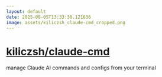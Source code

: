 ```yaml
---
layout: default
date: 2025-08-05T13:33:30.121636
image: assets/kiliczsh_claude-cmd_cropped.png
---
```


# [kiliczsh/claude-cmd](https://github.com/kiliczsh/claude-cmd)

manage Claude AI commands and configs from your terminal
